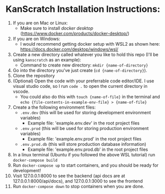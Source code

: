 # KanScratch Installation Instructions:
1. If you are on Mac or Linux: 
    - Make sure to install *docker desktop* (https://www.docker.com/products/docker-desktop/)
2. If you are on Windows:
    - I would recommend getting docker setup with WSL2 as shown here: https://docs.docker.com/desktop/windows/wsl/
3. Create a new directory called whatever you like to hold this repo (I'll be using `kanscratch` as an example): 
    - Command to create new directory: `mkdir {name-of-directory}`
4. Go into the directory you've just create (`cd {name-of-directory}`). 
5. Clone the repository
6. (Optional) Open the code with your preferrable code editor/IDE. I use visual studio code, so I run `code .` to open the current directory in vscode.
    - You could also do this with  `touch {name-of-file}` in the terminal and `echo {file-contents-in-example-env-file} > {name-of-file}`
7. Create a the following environment files:
    - `.env.dev` (this will be used for storing development environment variables)
        - Example file: 'example.env.dev' in the root project files
    - `.env.prod` (this will be used for storing production environment variables)
        - Example file: 'example.env.prod' in the root project files
    - `.env.prod.db` (this will store production database information)
        - Example file: 'example.env.prod.db' in the root project files
8. In a linux terminal (Ubuntu if you followed the above WSL tutorial) run `docker-compose build`
9. Run `docker-compose up` to start containers, and you should be ready for development!
10. Visit 127.0.0.1:8000 to see the backend (api docs are at 127.0.0.1:8000/api/docs), and 127.0.0.1:3000 to see the frontend
10. Run `docker-compose down` to stop containers when you are done.
